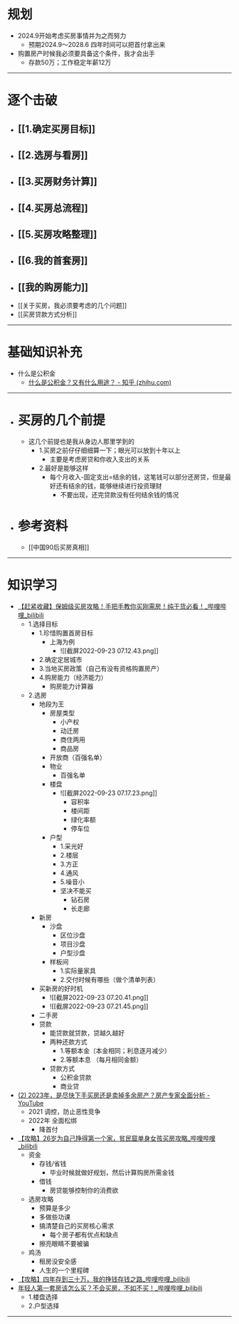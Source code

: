 # 规划

- 2024.9开始考虑买房事情并为之而努力
	- 预期2024.9～2028.6 四年时间可以把首付拿出来
- 购置房产时候我必须要具备这个条件，我才会出手
	- 存款50万；工作稳定年薪12万

----
# 逐个击破
- ## [[1.确定买房目标]]
- ## [[2.选房与看房]]
- ## [[3.买房财务计算]]
- ## [[4.买房总流程]]
- ## [[5.买房攻略整理]]
- ## [[6.我的首套房]]
- ## [[我的购房能力]]
- [[关于买房，我必须要考虑的几个问题]]
- [[买房贷款方式分析]]
-----
# 基础知识补充
- 什么是公积金
	- [什么是公积金？又有什么用途？ - 知乎 (zhihu.com)](https://zhuanlan.zhihu.com/p/448160435)

----
- # 买房的几个前提
	- 这几个前提也是我从身边人那里学到的
		- 1.买房之前仔仔细细算一下；眼光可以放到十年以上
			- 主要是考虑房贷和你收入支出的关系
		- 2.最好是能够这样
			- 每个月收入-固定支出=结余的钱，这笔钱可以部分还房贷，但是最好还有结余的钱，能够继续进行投资理财
				- 不要出现，还完贷款没有任何结余钱的情况
- # 参考资料
	- [[中国90后买房真相]]



------
# 知识学习
- [【赶紧收藏】保姆级买房攻略！手把手教你买刚需房！纯干货必看！_哔哩哔哩_bilibili](https://www.bilibili.com/video/BV1QY41157aY/?spm_id_from=333.337.search-card.all.click&vd_source=025a435f75f64171dd9cd96896be80a4)
	- 1.选择目标
		- 1.珍惜购置首房目标
			- 上海为例
				- ![[截屏2022-09-23 07.12.43.png]]
		- 2.确定定居城市
		- 3.当地买房政策（自己有没有资格购置房产）
		- 4.购房能力（经济能力）
			- 购房能力计算器
	- 2.选房
		- 地段为王
			- 房屋类型
				- 小产权
				- 动迁房
				- 商住两用
				- 商品房
			- 开放商（百强名单）
			- 物业
				- 百强名单
			- 楼盘
				- ![[截屏2022-09-23 07.17.23.png]]
					- 容积率
					- 楼间距
					- 绿化率额
					- 停车位
			- 户型
				- 1.采光好
				- 2.楼层
				- 3.方正
				- 4.通风
				- 5.噪音小
				- 坚决不能买
					- 钻石房
					- 长走廊
		- 新房
			- 沙盘
				- 区位沙盘
				- 项目沙盘
				- 户型沙盘
			- 样板间
				- 1.实际量家具
				- 2.交付时候有哪些（做个清单列表）
		- 买新房的好时机
			- ![[截屏2022-09-23 07.20.41.png]]
			- ![[截屏2022-09-23 07.21.45.png]]
		- 二手房
		- 贷款
			- 能贷款就贷款，贷越久越好
			- 两种还款方式
				- 1.等额本金（本金相同；利息逐月减少）
				- 2.等额本息 （每月相同金额）
			- 贷款方式
				- 公积金贷款
				- 商业贷
- [(2) 2023年，是尽快下手买房还是卖掉多余房产？房产专家全面分析 - YouTube](https://www.youtube.com/watch?v=EnnhDZZzS-o)
	- 2021 调控，防止恶性竞争
	- 2022年 全面松绑
		- 降首付
- [【攻略】26岁为自己挣得第一个家，贫民窟单身女孩买房攻略_哔哩哔哩_bilibili](https://www.bilibili.com/video/BV1HU4y1T7rt/?spm_id_from=333.337.search-card.all.click&vd_source=025a435f75f64171dd9cd96896be80a4)
	- 资金
		- 存钱/省钱
			- 毕业时候就做好规划，然后计算购房所需金钱
		- 借钱
			- 房贷能够控制你的消费欲
	- 选房攻略
		- 预算是多少
		- 多做些功课
		- 搞清楚自己的买房核心需求
			- 每个房子都有优点和缺点
		- 擦亮眼睛不要被骗
	- 鸡汤
		- 租房没安全感
		- 人生的一个里程碑
- [【攻略】四年存到三十万，我的挣钱存钱之路_哔哩哔哩_bilibili](https://www.bilibili.com/video/BV1E44y1a7fS/?spm_id_from=333.999.0.0&vd_source=025a435f75f64171dd9cd96896be80a4)
- [年轻人第一套房该怎么买？不会买房，不如不买！_哔哩哔哩_bilibili](https://www.bilibili.com/video/BV1kB4y157FJ/?spm_id_from=333.337.search-card.all.click&vd_source=025a435f75f64171dd9cd96896be80a4)
	- 1.楼盘选择
	- 2.户型选择


---